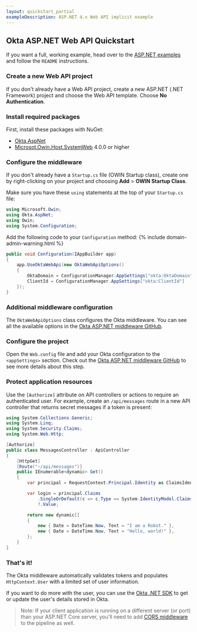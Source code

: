 ```yaml
---
layout: quickstart_partial
exampleDescription: ASP.NET 4.x Web API implicit example
---
```


## Okta ASP.NET Web API Quickstart

If you want a full, working example, head over to the [ASP.NET examples] and follow the `README` instructions.

### Create a new Web API project

If you don't already have a Web API project, create a new ASP.NET (.NET Framework) project and choose the Web API template. Choose **No Authentication**.

### Install required packages

First, install these packages with NuGet:

* [Okta.AspNet]
* [Microsot.Owin.Host.SystemWeb] 4.0.0 or higher


### Configure the middleware

If you don't already have a `Startup.cs` file (OWIN Startup class), create one by right-clicking on your project and choosing **Add** > **OWIN Startup Class**.

Make sure you have these `using` statements at the top of your `Startup.cs` file:

```csharp
using Microsoft.Owin;
using Okta.AspNet;
using Owin;
using System.Configuration;
```

Add the following code to your `Configuration` method:
{% include domain-admin-warning.html %}

```csharp
public void Configuration(IAppBuilder app)
{
    app.UseOktaWebApi(new OktaWebApiOptions()
    {
        OktaDomain = ConfigurationManager.AppSettings["okta:OktaDomain"],
        ClientId = ConfigurationManager.AppSettings["okta:ClientId"]
    });
}
```

### Additional middleware configuration

The `OktaWebApiOptions` class configures the Okta middleware. You can see all the available options in the [Okta ASP.NET middleware GitHub].

### Configure the project

Open the `Web.config` file and add your Okta configuration to the `<appSettings>` section.
Check out the [Okta ASP.NET middleware GitHub] to see more details about this step.

### Protect application resources

Use the `[Authorize]` attribute on API controllers or actions to require an authenticated user. For example, create an `/api/messages` route in a new API controller that returns secret messages if a token is present:

```csharp
using System.Collections.Generic;
using System.Linq;
using System.Security.Claims;
using System.Web.Http;

[Authorize]
public class MessagesController : ApiController
{
    [HttpGet]
    [Route("~/api/messages")]
    public IEnumerable<dynamic> Get()
    {
        var principal = RequestContext.Principal.Identity as ClaimsIdentity;

        var login = principal.Claims
            .SingleOrDefault(c => c.Type == System.IdentityModel.Claims.ClaimTypes.NameIdentifier)
            ?.Value;

        return new dynamic[]
        {
            new { Date = DateTime.Now, Text = "I am a Robot." },
            new { Date = DateTime.Now, Text = "Hello, world!" },
        };
    }
}
```

### That's it!

The Okta middleware automatically validates tokens and populates `HttpContext.User` with a limited set of user information.

If you want to do more with the user, you can use the [Okta .NET SDK] to get or update the user's details stored in Okta.

> Note: If your client application is running on a different server (or port) than your ASP.NET Core server, you'll need to add [CORS middleware] to the pipeline as well.


[ASP.NET examples]: https://github.com/okta/samples-aspnet/
[Okta.AspNet]: https://nuget.org/packages/Okta.AspNet
[Microsot.Owin.Host.SystemWeb]: https://www.nuget.org/packages/Microsoft.Owin.Host.SystemWeb
[Okta ASP.NET middleware GitHub]: https://github.com/okta/okta-aspnet/blob/master/README.md
[Okta .NET SDK]: https://github.com/okta/okta-sdk-dotnet
[CORS middleware]: https://docs.microsoft.com/en-us/aspnet/core/security/cors